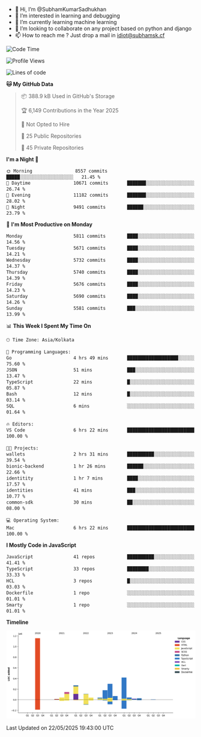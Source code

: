 - 👋 Hi, I’m @SubhamKumarSadhukhan
- 👀 I’m interested in learning and debugging
- 🌱 I’m currently learning machine learning
- 💞️ I’m looking to collaborate on any project based on python and django
- 📫 How to reach me ?
      Just drop a mail in idiot@subhamsk.cf

<!---
SubhamKumarSadhukhan/SubhamKumarSadhukhan is a ✨ special ✨ repository because its `README.md` (this file) appears on your GitHub profile.
You can click the Preview link to take a look at your changes.
--->


<!--START_SECTION:waka-->
![Code Time](http://img.shields.io/badge/Code%20Time-2%2C912%20hrs%2016%20mins-blue)

![Profile Views](http://img.shields.io/badge/Profile%20Views-1-blue)

![Lines of code](https://img.shields.io/badge/From%20Hello%20World%20I%27ve%20Written-2.9%20million%20lines%20of%20code-blue)

**🐱 My GitHub Data** 

> 📦 388.9 kB Used in GitHub's Storage 
 > 
> 🏆 6,149 Contributions in the Year 2025
 > 
> 🚫 Not Opted to Hire
 > 
> 📜 25 Public Repositories 
 > 
> 🔑 45 Private Repositories 
 > 
**I'm a Night 🦉** 

```text
🌞 Morning                8557 commits        █████░░░░░░░░░░░░░░░░░░░░   21.45 % 
🌆 Daytime                10671 commits       ███████░░░░░░░░░░░░░░░░░░   26.74 % 
🌃 Evening                11182 commits       ███████░░░░░░░░░░░░░░░░░░   28.02 % 
🌙 Night                  9491 commits        ██████░░░░░░░░░░░░░░░░░░░   23.79 % 
```
📅 **I'm Most Productive on Monday** 

```text
Monday                   5811 commits        ████░░░░░░░░░░░░░░░░░░░░░   14.56 % 
Tuesday                  5671 commits        ████░░░░░░░░░░░░░░░░░░░░░   14.21 % 
Wednesday                5732 commits        ████░░░░░░░░░░░░░░░░░░░░░   14.37 % 
Thursday                 5740 commits        ████░░░░░░░░░░░░░░░░░░░░░   14.39 % 
Friday                   5676 commits        ████░░░░░░░░░░░░░░░░░░░░░   14.23 % 
Saturday                 5690 commits        ████░░░░░░░░░░░░░░░░░░░░░   14.26 % 
Sunday                   5581 commits        ███░░░░░░░░░░░░░░░░░░░░░░   13.99 % 
```


📊 **This Week I Spent My Time On** 

```text
🕑︎ Time Zone: Asia/Kolkata

💬 Programming Languages: 
Go                       4 hrs 49 mins       ███████████████████░░░░░░   75.60 % 
JSON                     51 mins             ███░░░░░░░░░░░░░░░░░░░░░░   13.47 % 
TypeScript               22 mins             █░░░░░░░░░░░░░░░░░░░░░░░░   05.87 % 
Bash                     12 mins             █░░░░░░░░░░░░░░░░░░░░░░░░   03.14 % 
SQL                      6 mins              ░░░░░░░░░░░░░░░░░░░░░░░░░   01.64 % 

🔥 Editors: 
VS Code                  6 hrs 22 mins       █████████████████████████   100.00 % 

🐱‍💻 Projects: 
wallets                  2 hrs 31 mins       ██████████░░░░░░░░░░░░░░░   39.54 % 
bionic-backend           1 hr 26 mins        ██████░░░░░░░░░░░░░░░░░░░   22.66 % 
identitity               1 hr 7 mins         ████░░░░░░░░░░░░░░░░░░░░░   17.57 % 
identities               41 mins             ███░░░░░░░░░░░░░░░░░░░░░░   10.77 % 
common-sdk               30 mins             ██░░░░░░░░░░░░░░░░░░░░░░░   08.00 % 

💻 Operating System: 
Mac                      6 hrs 22 mins       █████████████████████████   100.00 % 
```

**I Mostly Code in JavaScript** 

```text
JavaScript               41 repos            ██████████░░░░░░░░░░░░░░░   41.41 % 
TypeScript               33 repos            ████████░░░░░░░░░░░░░░░░░   33.33 % 
HCL                      3 repos             █░░░░░░░░░░░░░░░░░░░░░░░░   03.03 % 
Dockerfile               1 repo              ░░░░░░░░░░░░░░░░░░░░░░░░░   01.01 % 
Smarty                   1 repo              ░░░░░░░░░░░░░░░░░░░░░░░░░   01.01 % 
```



**Timeline**

![Lines of Code chart](https://raw.githubusercontent.com/SubhamKumarSadhukhan/SubhamKumarSadhukhan/main/assets/bar_graph.png)


 Last Updated on 22/05/2025 19:43:00 UTC
<!--END_SECTION:waka-->
